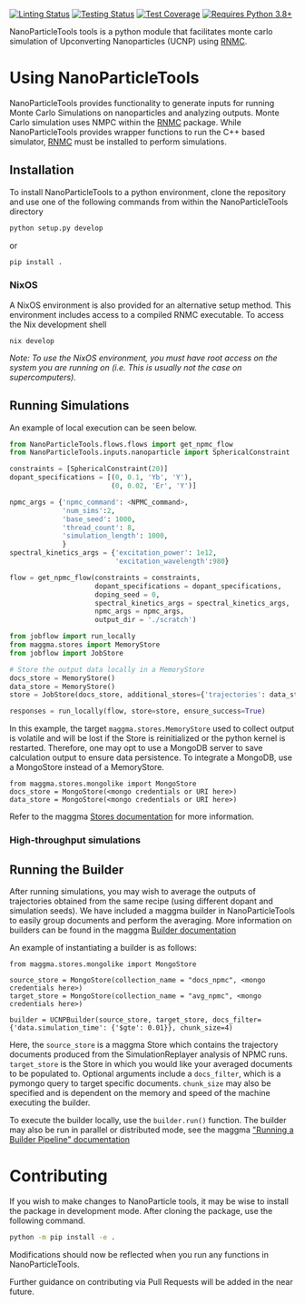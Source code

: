 [linting-image]: https://github.com/BlauGroup/NanoParticleTools/actions/workflows/flake8.yml/badge.svg
[linting-url]: https://github.com/BlauGroup/NanoParticleTools/actions/workflows/flake8.yml
[testing-image]: https://github.com/BlauGroup/NanoParticleTools/actions/workflows/testing.yml/badge.svg
[testing-url]: https://github.com/BlauGroup/NanoParticleTools/actions/workflows/testing.yml
[coverage-image]: https://codecov.io/gh/BlauGroup/NanoParticleTools/branch/main/graph/badge.svg
[coverage-url]: https://codecov.io/github/BlauGroup/NanoParticleTools?branch=main

[![Linting Status][linting-image]][linting-url]
[![Testing Status][testing-image]][testing-url]
[![Test Coverage][coverage-image]][coverage-url]
[![Requires Python 3.8+](https://img.shields.io/badge/Python-3.8+-blue.svg?logo=python&logoColor=white)](https://python.org/downloads)


NanoParticleTools tools is a python module that facilitates monte carlo simulation of Upconverting Nanoparticles (UCNP) using [RNMC](https://github.com/BlauGroup/RNMC).

# Using NanoParticleTools
NanoParticleTools provides functionality to generate inputs for running Monte Carlo Simulations on nanoparticles and analyzing outputs. Monte Carlo simulation uses NMPC within the [RNMC](https://github.com/BlauGroup/RNMC) package. While NanoParticleTools provides wrapper functions to run the C++ based simulator, [RNMC](https://github.com/BlauGroup/RNMC) must be installed to perform simulations.

## Installation
To install NanoParticleTools to a python environment, clone the repository and use one of the following commands from within the NanoParticleTools directory
```bash
python setup.py develop
```
or 
```bash
pip install .
```

### NixOS
A NixOS environment is also provided for an alternative setup method. This environment includes access to a compiled RNMC executable. To access the Nix development shell
```
nix develop
```
*Note: To use the NixOS environment, you must have root access on the system you are running on (i.e. This is usually not the case on supercomputers).*

## Running Simulations
An example of local execution can be seen below.

```python
from NanoParticleTools.flows.flows import get_npmc_flow
from NanoParticleTools.inputs.nanoparticle import SphericalConstraint

constraints = [SphericalConstraint(20)]
dopant_specifications = [(0, 0.1, 'Yb', 'Y'),
                         (0, 0.02, 'Er', 'Y')]

npmc_args = {'npmc_command': <NPMC_command>,
             'num_sims':2,
             'base_seed': 1000,
             'thread_count': 8,
             'simulation_length': 1000,
             }
spectral_kinetics_args = {'excitation_power': 1e12,
                          'excitation_wavelength':980}

flow = get_npmc_flow(constraints = constraints,
                     dopant_specifications = dopant_specifications,
                     doping_seed = 0,
                     spectral_kinetics_args = spectral_kinetics_args,
                     npmc_args = npmc_args,
                     output_dir = './scratch')
```

```python
from jobflow import run_locally
from maggma.stores import MemoryStore
from jobflow import JobStore

# Store the output data locally in a MemoryStore
docs_store = MemoryStore()
data_store = MemoryStore()
store = JobStore(docs_store, additional_stores={'trajectories': data_store})

responses = run_locally(flow, store=store, ensure_success=True)
```

In this example, the target `maggma.stores.MemoryStore` used to collect output is volatile and will be lost if the Store is reinitialized or the python kernel is restarted. Therefore, one may opt to use a MongoDB server to save calculation output to ensure data persistence. To integrate a MongoDB, use a MongoStore instead of a MemoryStore.
```
from maggma.stores.mongolike import MongoStore
docs_store = MongoStore(<mongo credentials or URI here>)
data_store = MongoStore(<mongo credentials or URI here>)
```
Refer to the maggma [Stores documentation](https://materialsproject.github.io/maggma/getting_started/stores/) for more information.

### High-throughput simulations


## Running the Builder
After running simulations, you may wish to average the outputs of trajectories obtained from the same recipe (using different dopant and simulation seeds). We have included a maggma builder in NanoParticleTools to easily group documents and perform the averaging. More information on builders can be found in the maggma [Builder documentation](https://materialsproject.github.io/maggma/reference/core_builder/)

An example of instantiating a builder is as follows:
```
from maggma.stores.mongolike import MongoStore

source_store = MongoStore(collection_name = "docs_npmc", <mongo credentials here>)
target_store = MongoStore(collection_name = "avg_npmc", <mongo credentials here>)

builder = UCNPBuilder(source_store, target_store, docs_filter={'data.simulation_time': {'$gte': 0.01}}, chunk_size=4)
```
Here, the `source_store` is a maggma Store which contains the trajectory documents produced from the SimulationReplayer analysis of NPMC runs. `target_store` is the Store in which you would like your averaged documents to be populated to. Optional arguments include a `docs_filter`, which is a pymongo query to target specific documents. `chunk_size` may also be specified and is dependent on the memory and speed of the machine executing the builder.

To execute the builder locally, use the `builder.run()` function. The builder may also be run in parallel or distributed mode, see the maggma ["Running a Builder Pipeline" documentation](https://materialsproject.github.io/maggma/getting_started/running_builders/)


# Contributing 
If you wish to make changes to NanoParticle tools, it may be wise to install the package in development mode. After cloning the package, use the following command.
```bash
python -m pip install -e .
```
Modifications should now be reflected when you run any functions in NanoParticleTools.

Further guidance on contributing via Pull Requests will be added in the near future.
